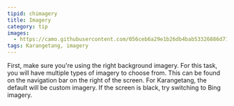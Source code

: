 ```yaml
---
tipid: chimagery
title: Imagery
category: tip
images:
  - https://camo.githubusercontent.com/056ceb6a29e1b26db4bab53326886d71ff70df30/68747470733a2f2f636c6f75642e67697468756275736572636f6e74656e742e636f6d2f6173736574732f393635373937312f363336303133302f62643363303838652d626334352d313165342d396565342d3431343130376530373739622e676966
tags: Karangetang, imagery
---
```


First, make sure you're using the right background imagery. For this task, you will have multiple types of imagery to choose from. This can be found on the navigation bar on the right of the screen. For Karangetang, the default will be custom imagery. If the screen is black, try switching to Bing imagery.
